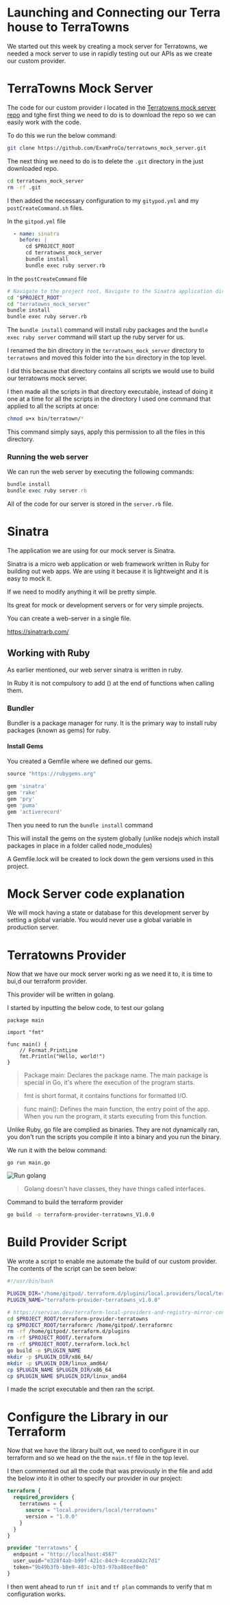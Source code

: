 # Launching and Connecting our Terra house to TerraTowns

We started out this week by creating a mock server for Terratowns, we needed a mock server to use in rapidly testing out our APIs as we create our custom provider.

# TerraTowns Mock Server

The code for our custom provider i located in the [Terratowns mock server repo](https://github.com/ExamProCo/terratowns_mock_server) and tghe first thing we need to do is to download the repo so we can easily work with the code.

To do this we run the below command:

```sh
git clone https://github.com/ExamProCo/terratowns_mock_server.git
```

The next thing we need to do is to delete the `.git` directory in the just downloaded repo.

```sh
cd terratowns_mock_server
rm -rf .git
```

I then added the necessary configuration to my `gitypod.yml` and my `postCreateCommand.sh` files.

In the `gitpod.yml` file
```yml
  - name: sinatra
    before: | 
      cd $PROJECT_ROOT
      cd terratowns_mock_server
      bundle install
      bundle exec ruby server.rb 
```

In the `postCreateCommand` file

```sh
# Navigate to the project root, Navigate to the Sinatra application directory Install dependencies & start the Sinatra server
cd "$PROJECT_ROOT"
cd "terratowns_mock_server"
bundle install
bundle exec ruby server.rb
```

The `bundle install` command will install ruby packages and the `bundle exec ruby server` command will start up the ruby server for us.

I renamed the bin directory in the `terratowns_mock_server` directory to `terratowns` and moved this folder into the `bin` directory in the top level.

I did this because that directory contains all scripts we would use to build our terratowns mock server.

I then made all the scripts in that directory executable, instead of doing it one at a time for all the scripts in the directory I used one command that applied to all the scripts at once:

```sh
chmod u+x bin/terratown/*
```

This command simply says, apply this permission to all the files in this directory.

### Running the web server

We can run the web server by executing the following commands:

```rb
bundle install
bundle exec ruby server.rb
```

All of the code for our server is stored in the `server.rb` file.

# Sinatra

The application we are using for our mock server is Sinatra. 

Sinatra is a micro web application or web framework written in Ruby for building out web apps. We are using it because it is lightweight and it is easy to mock it.

If we need to modify anything it will be pretty simple.

Its great for mock or development servers or for very simple projects.

You can create a web-server in a single file.

https://sinatrarb.com/

## Working with Ruby

As earlier mentioned, our web server sinatra is written in ruby. 

In Ruby it is not compulsory to add () at the end of functions when calling them.

### Bundler

Bundler is a package manager for runy.
It is the primary way to install ruby packages (known as gems) for ruby.

#### Install Gems

You created a Gemfile where we defined our gems.

```rb
source "https://rubygems.org"

gem 'sinatra'
gem 'rake'
gem 'pry'
gem 'puma'
gem 'activerecord'
```

Then you need to run the `bundle install` command

This will install the gems on the system globally (unlike nodejs which install packages in place in a folder called node_modules)

A Gemfile.lock will be created to lock down the gem versions used in this project.

# Mock Server code explanation 

We will mock having a state or database for this development server by setting a global variable. You would never use a global variable in production server.


# Terratowns Provider

Now that we have our mock server worki ng as we need it to, it is time to bui,d our terraform provider.

This provider will be written in golang.

I started by inputting the below code, to test our golang

```golang
package main

import "fmt"

func main() {
	// Format.PrintLine
	fmt.Println("Hello, world!")
}
```

>Package main: Declares the package name. The main package is special in Go, it's where the execution of the program starts.

>fmt is short format, it contains functions for formatted I/O.

>func main(): Defines the main function, the entry point of the app. When you run the program, it starts executing from this function.

Unlike Ruby, go file are complied as binaries. They are not dynamically ran, you don't run the scripts you compile it into a binary and you run the binary.

We run it with the below command:

```golang
go run main.go
```

![Run golang](https://github.com/ChigozieCO/terraform-beginner-bootcamp-2023/assets/107365067/add22496-54a9-4c26-9502-d25ebc1d07a5)

>Golang doesn't have classes, they have things called interfaces.

Command to build the terraform provider

```sh
go build -o terraform-provider-terratowns_V1.0.0
```

# Build Provider Script

We wrote a script to enable me automate the build of our custom provider. The contents of the script can be seen below:

```sh
#!/usr/bin/bash

PLUGIN_DIR="/home/gitpod/.terraform.d/plugins/local.providers/local/terratowns/1.0.0/"
PLUGIN_NAME="terraform-provider-terratowns_v1.0.0"

# https://servian.dev/terraform-local-providers-and-registry-mirror-configuration-b963117dfffa
cd $PROJECT_ROOT/terraform-provider-terratowns
cp $PROJECT_ROOT/terraformrc /home/gitpod/.terraformrc
rm -rf /home/gitpod/.terraform.d/plugins
rm -rf $PROJECT_ROOT/.terraform
rm -rf $PROJECT_ROOT/.terraform.lock.hcl
go build -o $PLUGIN_NAME
mkdir -p $PLUGIN_DIR/x86_64/
mkdir -p $PLUGIN_DIR/linux_amd64/
cp $PLUGIN_NAME $PLUGIN_DIR/x86_64
cp $PLUGIN_NAME $PLUGIN_DIR/linux_amd64
```

I made the script executable and then ran the script.

# Configure the Library in our Terraform

Now that we have the library built out, we need to configure it in our terraform and so we head on the the `main.tf` file in the top level.

I then commented out all the code that was previously in the file and add the below into it in other to specify our provider in our project:

```tf 
terraform {
  required_providers {
    terratowns = {
      source = "local.providers/local/terratowns"
      version = "1.0.0"
    }
  }
}

provider "terratowns" {
  endpoint = "http://localhost:4567"
  user_uuid="e328f4ab-b99f-421c-84c9-4ccea042c7d1" 
  token="9b49b3fb-b8e9-483c-b703-97ba88eef8e0"
}
```

I then went ahead to run `tf init` and `tf plan` commands to verify that m configuration works.
